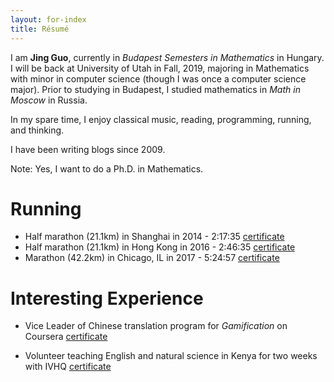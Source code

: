 ```yaml
---
layout: for-index
title: Résumé
---
```


I am **Jing Guo**, currently in *Budapest Semesters in Mathematics* in Hungary. I will be back at University of Utah in Fall, 2019, majoring in Mathematics with minor in computer science (though I was once a computer science major). Prior to studying in Budapest, I studied mathematics in *Math in Moscow* in Russia.

In my spare time, I enjoy classical music, reading, programming, running, and thinking.

I have been writing blogs since 2009.

Note: Yes, I want to do a Ph.D. in Mathematics.

Running
=====

* Half marathon (21.1km) in Shanghai in 2014 - 2:17:35 [certificate](/images/half-marathon.jpg)
* Half marathon (21.1km) in Hong Kong in 2016 - 2:46:35 [certificate](/images/hk-hf-marathon.pdf)
* Marathon (42.2km) in Chicago, IL in 2017 - 5:24:57 [certificate](/image/chicago-marathon.png)

Interesting Experience
=====

* Vice Leader of Chinese translation program for *Gamification* on Coursera [certificate](/images/translation.pdf)

* Volunteer teaching English and natural science in Kenya for two weeks with IVHQ [certificate](/images/ivhq.pdf)
